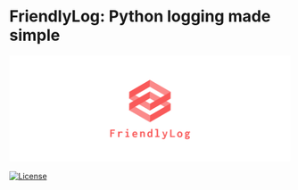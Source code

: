 # FriendlyLog: Python logging made simple

![FriendlyLog logo](https://github.com/SebiSebi/friendlylog/blob/master/icons/facebook_cover_photo_2.png)

[![License](https://img.shields.io/badge/License-Apache%202.0-blue.svg)](https://github.com/SebiSebi/friendlylog/blob/master/LICENSE)
